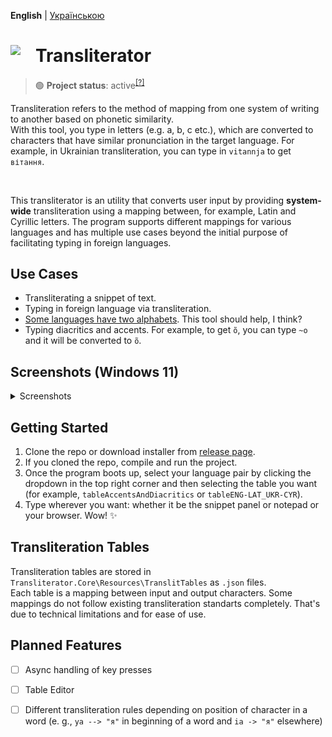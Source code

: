 **English** | [Українською](readme-ukr.md)

<div>
<img src="docs/images/translit-icon-sharp-corners.ico" align="left" width="40px"/>
<h1> Transliterator </h1>
</div>

> 🟢 **Project status**: active<sup>[[?]](https://github.com/Tyrrrz/.github/blob/master/docs/project-status.md)</sup>


Transliteration refers to the method of mapping from one system of writing to another based on phonetic similarity.</br>
With this tool, you type in letters (e.g. a, b, c etc.), which are converted to characters that have similar pronunciation in the target language.
For example, in Ukrainian transliteration, you can type in `vitannja` to get `вітання`.

</br>

This transliterator is an utility that converts user input by providing **system-wide** transliteration using a mapping between, for example, Latin and Cyrillic letters. The program supports different mappings for various languages and has multiple use cases beyond the initial purpose of facilitating typing in foreign languages.

## Use Cases

* Transliterating a snippet of text.
* Typing in foreign language via transliteration.
* [Some languages have two alphabets](https://www.google.com/url?q=https%3A%2F%2Fen.wikipedia.org%2Fwiki%2FDigraphia&sa=D). This tool should help, I think?
* Typing diacritics and accents. For example, to get `õ`, you can type `~o` and it will be converted to `õ`.

## Screenshots (Windows 11)
<details>
  <summary>Screenshots</summary>
  <img src="docs/images/ui-screenshots/snippet_panel.png">
  <img src="docs/images/ui-screenshots/snippet_panel_lorem_ipsum.png">
  <img src="docs/images/ui-screenshots/translit_table_view_panel.png">
  <img src="docs/images/ui-screenshots/settings_folded.png">
  <img src="docs/images/ui-screenshots/settings_unfolded.png">
  <img src="docs/images/ui-screenshots/settings_light_theme.png">
  <img src="docs/images/ui-screenshots/translit_table_view_panel_light.png">
  <img src="docs/images/ui-screenshots/snippet_panel_lorem_ipsum_light.png">
</details>


## Getting Started
1. Clone the repo or download installer from [release page](https://github.com/Seagullie/Transliterator/releases).
2. If you cloned the repo, compile and run the project.
3. Once the program boots up, select your language pair by clicking the dropdown in the top right corner and then selecting the table you want (for example, `tableAccentsAndDiacritics` or `tableENG-LAT_UKR-CYR`).
4. Type wherever you want: whether it be the snippet panel or notepad or your browser. Wow! ✨

## Transliteration Tables
Transliteration tables are stored in `Transliterator.Core\Resources\TranslitTables` as `.json` files.</br>
Each table is a mapping between input and output characters.
Some mappings do not follow existing transliteration standarts completely. That's due to technical limitations and for ease of use.

## Planned Features

- [ ] Async handling of key presses
- [ ] Table Editor
- [ ] Different transliteration rules depending on position of character in a word (e. g., `ya --> "я"` in beginning of a word and `ia -> "я"` elsewhere)


